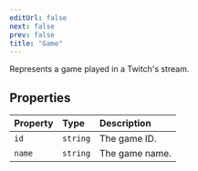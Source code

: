 ```yaml
---
editUrl: false
next: false
prev: false
title: "Game"
---
```


Represents a game played in a Twitch's stream.

## Properties

| Property | Type | Description |
| :------ | :------ | :------ |
| `id` | `string` | The game ID. |
| `name` | `string` | The game name. |

